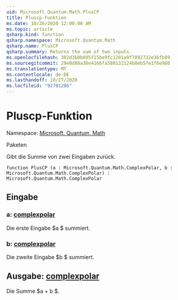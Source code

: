 ```yaml
---
uid: Microsoft.Quantum.Math.PlusCP
title: Pluscp-Funktion
ms.date: 10/26/2020 12:00:00 AM
ms.topic: article
qsharp.kind: function
qsharp.namespace: Microsoft.Quantum.Math
qsharp.name: PlusCP
qsharp.summary: Returns the sum of two inputs.
ms.openlocfilehash: 302d3b0b895f15be9fc1201a9f7892732e36fb89
ms.sourcegitcommit: 29e0d88a30e4166fa580132124b0eb57e1f0e986
ms.translationtype: MT
ms.contentlocale: de-DE
ms.lasthandoff: 10/27/2020
ms.locfileid: "92701286"
---
```

# <a name="pluscp-function"></a>Pluscp-Funktion

Namespace: [Microsoft. Quantum. Math](xref:Microsoft.Quantum.Math)

Paketen [](https://nuget.org/packages/)


Gibt die Summe von zwei Eingaben zurück.

```qsharp
function PlusCP (a : Microsoft.Quantum.Math.ComplexPolar, b : Microsoft.Quantum.Math.ComplexPolar) : Microsoft.Quantum.Math.ComplexPolar
```


## <a name="input"></a>Eingabe

### <a name="a--complexpolar"></a>a: [complexpolar](xref:Microsoft.Quantum.Math.ComplexPolar)

Die erste Eingabe $a $ summiert.


### <a name="b--complexpolar"></a>b: [complexpolar](xref:Microsoft.Quantum.Math.ComplexPolar)

Die zweite Eingabe $b $ summiert.



## <a name="output--complexpolar"></a>Ausgabe: [complexpolar](xref:Microsoft.Quantum.Math.ComplexPolar)

Die Summe $a + b $.